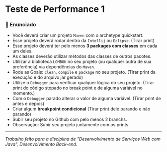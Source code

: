 # Teste de Performance 1

### :paperclip: Enunciado
- Você deverá criar um projeto `Maven` com o archetype quickstart.
- Esse projeto deverá rodar dentro da `Intellij` ou `Eclipse`. (Tirar print)
- Esse projeto deverá ter pelo menos **3 packages com classes** em cada um deles.
- As classes deverão utilizar métodos das classes de outros pacotes.
- Utilizar a biblioteca `LOMBOK` no seu projeto (ou qualquer outra de sua preferência) via dependências do `Maven`. 
- Rode as Goals: `clean`, `compile` e `package` no seu projeto. (Tirar print da execução e do arquivo jar gerado)
- Utilize o `Debugger` para verificar qualquer lógica do seu projeto. (Tirar print do código stopado no break point e de alguma variável no momento.)
- Com o `Debugger` parado alterar o valor de alguma variável. (Tirar print de antes e depois)
- Criar algum **breakpoint condicional** (Tirar print dele parando e não parando)
- Subir seu projeto no Github com pelo menos 2 branchs. 
- Observação: Subir seu projeto juntamente com os prints.

<hr>

*Trabalho feito para a disciplina de "Desenvolvimento de Serviços Web com Java", Desenvolvimento Back-end.*